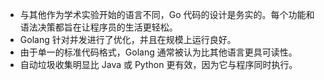- 与其他作为学术实验开始的语言不同，Go 代码的设计是务实的。每个功能和语法决策都旨在让程序员的生活更轻松。 
- Golang 针对并发进行了优化，并且在规模上运行良好。 
- 由于单一的标准代码格式，Golang 通常被认为比其他语言更具可读性。 
- 自动垃圾收集明显比 Java 或 Python 更有效，因为它与程序同时执行。
